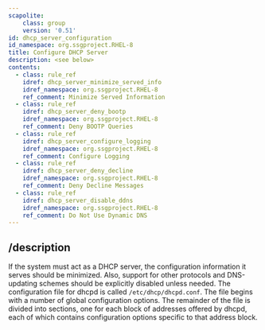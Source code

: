 ```yaml
---
scapolite:
    class: group
    version: '0.51'
id: dhcp_server_configuration
id_namespace: org.ssgproject.RHEL-8
title: Configure DHCP Server
description: <see below>
contents:
  - class: rule_ref
    idref: dhcp_server_minimize_served_info
    idref_namespace: org.ssgproject.RHEL-8
    ref_comment: Minimize Served Information
  - class: rule_ref
    idref: dhcp_server_deny_bootp
    idref_namespace: org.ssgproject.RHEL-8
    ref_comment: Deny BOOTP Queries
  - class: rule_ref
    idref: dhcp_server_configure_logging
    idref_namespace: org.ssgproject.RHEL-8
    ref_comment: Configure Logging
  - class: rule_ref
    idref: dhcp_server_deny_decline
    idref_namespace: org.ssgproject.RHEL-8
    ref_comment: Deny Decline Messages
  - class: rule_ref
    idref: dhcp_server_disable_ddns
    idref_namespace: org.ssgproject.RHEL-8
    ref_comment: Do Not Use Dynamic DNS
---
```



## /description

If
the system must act as a DHCP server, the configuration information it
serves should be minimized. Also, support for other protocols and
DNS-updating schemes should be explicitly disabled unless needed. The
configuration file for dhcpd is called `/etc/dhcp/dhcpd.conf`. The file
begins with a number of global configuration options. The remainder of
the file is divided into sections, one for each block of addresses
offered by dhcpd, each of which contains configuration options specific
to that address block.
